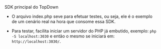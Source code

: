 
SDK principal do TopDown

* O arquivo index.php seve para efetuar testes, ou seja, ele é o exemplo de um cenário real na hora que consome essa SDK.

* Para testar, facilita iniciar um servidor do PHP já embutido, exemplo: `php -S localhost:3030` e então o mesmo se iniciará em: `http://localhost:3030/`.
